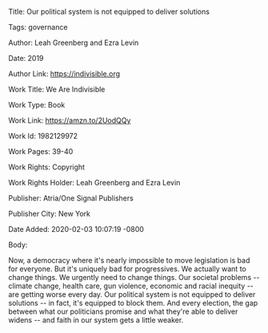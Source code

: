 Title:  Our political system is not equipped to deliver solutions

Tags:   governance

Author: Leah Greenberg and Ezra Levin

Date:   2019

Author Link: https://indivisible.org

Work Title: We Are Indivisible

Work Type: Book

Work Link: https://amzn.to/2UodQQy

Work Id: 1982129972

Work Pages: 39-40

Work Rights: Copyright

Work Rights Holder: Leah Greenberg and Ezra Levin

Publisher: Atria/One Signal Publishers

Publisher City: New York

Date Added: 2020-02-03 10:07:19 -0800

Body: 

Now, a democracy where it's nearly impossible to move legislation is bad for everyone. But it's uniquely bad for progressives. We actually want to change things. We urgently need to change things. Our societal problems -- climate change, health care, gun violence, economic and racial inequity -- are getting worse every day. Our political system is not equipped to deliver solutions -- in fact, it's equipped to block them. And every election, the gap between what our politicians promise and what they're able to deliver widens -- and faith in our system gets a little weaker. 

